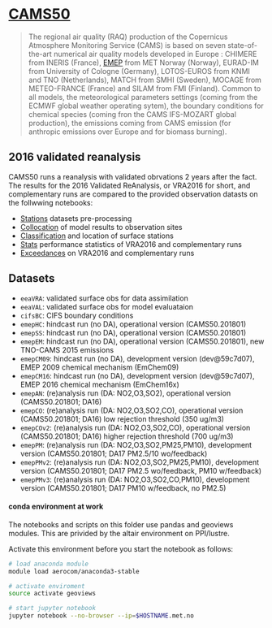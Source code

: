 # [CAMS50][cams50]

> The regional air quality (RAQ) production of the Copernicus Atmosphere Monitoring Service (CAMS) is based on seven state-of-the-art numerical air quality models developed in Europe : CHIMERE from INERIS (France), [EMEP][emepctm] from MET Norway (Norway), EURAD-IM from University of Cologne (Germany), LOTOS-EUROS from KNMI and TNO (Netherlands), MATCH from SMHI (Sweden), MOCAGE from METEO-FRANCE (France) and SILAM from FMI (Finland). Common to all models, the meteorological parameters settings (coming from the ECMWF global weather operating sytem), the boundary conditions for chemical species (coming fron the CAMS IFS-MOZART global production), the emissions coming from CAMS emission (for anthropic emissions over Europe and for biomass burning).

[cams50]: http://www.regional.atmosphere.copernicus.eu
[emepctm]: https://github.com/metno/emep-ctm

## 2016 validated reanalysis

CAMS50 runs a reanalysis with validated obrvations 2 years after the fact.
The results for the 2016 Validated ReAnalysis, or VRA2016 for short,
and complementary runs are compared to the provided observation datasts
on the follwwing notebooks:

- [Stations](stations.ipynb) datasets pre-processing
- [Collocation](collocation.ipynb) of model results to observation sites
- [Classification](classification.ipynb) and location of surface stations
- [Stats](stats.ipynb) performance statistics of VRA2016 and complementary runs
- [Exceedances](exceedances.ipynb) on VRA2016 and complementary runs

## Datasets
- `eeaVRA`: validated surface obs for data assimilation
- `eeaVAL`: validated surface obs for model evaluataion
- `cifsBC`: CIFS boundary conditions
- `emepHC`: hindcast run (no DA), operational version (CAMS50.201801)
- `emepSS`: hindcast run (no DA), operational version (CAMS50.201801)
- `emepEM`: hindcast run (no DA), operational version (CAMS50.201801), new TNO-CAMS 2015 emissions
- `emepCM09`: hindcast run (no DA), development version (dev@59c7d07), EMEP 2009 chemical mechanism (EmChem09)
- `emepCM16`: hindcast run (no DA), development version (dev@59c7d07), EMEP 2016 chemical mechanism (EmChem16x)
- `emepAN`: (re)analysis run (DA: NO2,O3,SO2), operational version (CAMS50.201801; DA16)
- `emepCO`: (re)analysis run (DA: NO2,O3,SO2,CO), operational version (CAMS50.201801; DA16) low rejection threshold (350 ug/m3)
- `emepCOv2`: (re)analysis run (DA: NO2,O3,SO2,CO), operational version (CAMS50.201801; DA16) higher rejection threshold (700 ug/m3)
- `emepPM`: (re)analysis run (DA: NO2,O3,SO2,PM25,PM10), development version (CAMS50.201801; DA17 PM2.5/10 wo/feedback)
- `emepPMv2`: (re)analysis run (DA: NO2,O3,SO2,PM25,PM10), development version (CAMS50.201801; DA17 PM2.5 wo/feedback, PM10 w/feedback)
- `emepPMv3`: (re)analysis run (DA: NO2,O3,SO2,CO,PM10), development version (CAMS50.201801; DA17 PM10 w/feedback, no PM2.5)


#### conda environment at work
The notebooks and scripts on this folder use pandas and geoviews modules.
This are privided by the altair environment on PPI/lustre.

Activate this environment before you start the notebook as follows:
```bash
# load anaconda module
module load aerocom/anaconda3-stable

# activate enviroment
source activate geoviews

# start jupyter notebook
jupyter notebook --no-browser --ip=$HOSTNAME.met.no
```
